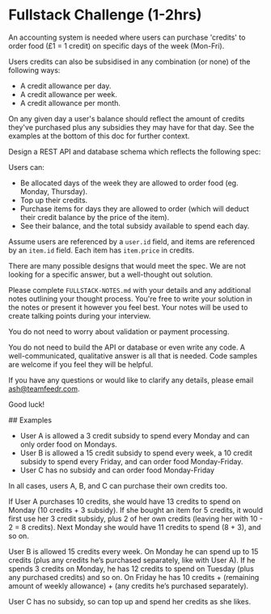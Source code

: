 # Fullstack Challenge (1-2hrs)

An accounting system is needed where users can purchase 'credits' to order food (£1 = 1 credit) on specific days of the
week (Mon-Fri).

Users credits can also be subsidised in any combination (or none) of the following ways:

- A credit allowance per day.
- A credit allowance per week.
- A credit allowance per month.

On any given day a user's balance should reflect the amount of credits they've purchased plus any subsidies they may
have for that day. See the examples at the bottom of this doc for further context. 

Design a REST API and database schema which reflects the following spec:

Users can:

- Be allocated days of the week they are allowed to order food (eg. Monday, Thursday).
- Top up their credits.
- Purchase items for days they are allowed to order (which will deduct their credit balance by the price of the item).
- See their balance, and the total subsidy available to spend each day.

Assume users are referenced by a `user.id` field, and items are referenced by an `item.id` field. Each item has
`item.price` in credits.

There are many possible designs that would meet the spec. We are not looking for a specific answer, but a well-thought
out solution.

Please complete `FULLSTACK-NOTES.md` with your details and any additional notes outlining your thought process.
You're free to write your solution in the notes or present it however you feel best. Your notes will be used to create
talking points during your interview.

You do not need to worry about validation or payment processing.

You do not need to build the API or database or even write any code. A well-communicated, qualitative answer is all
that is needed. Code samples are welcome if you feel they will be helpful.

If you have any questions or would like to clarify any details, please email ash@teamfeedr.com.

Good luck!

## Examples

- User A is allowed a 3 credit subsidy to spend every Monday and can only order food on Mondays.
- User B is allowed a 15 credit subsidy to spend every week, a 10 credit subsidy to spend every Friday, and can order food Monday-Friday.
- User C has no subsidy and can order food Monday-Friday

In all cases, users A, B, and C can purchase their own credits too.

If User A purchases 10 credits, she would have 13 credits to spend on Monday (10 credits + 3 subsidy). If she bought an
item for 5 credits, it would first use her 3 credit subsidy, plus 2 of her own credits (leaving her with 10 - 2 = 8
credits). Next Monday she would have 11 credits to spend (8 + 3), and so on.

User B is allowed 15 credits every week. On Monday he can spend up to 15 credits (plus any credits he’s purchased
separately, like with User A). If he spends 3 credits on Monday, he has 12 credits to spend on Tuesday (plus any
purchased credits) and so on. On Friday he has 10 credits + (remaining amount of weekly allowance) + (any credits he’s
purchased separately).

User C has no subsidy, so can top up and spend her credits as she likes. 
